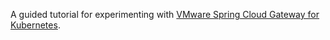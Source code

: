 A guided tutorial for experimenting with [VMware Spring Cloud Gateway for Kubernetes](https://docs.vmware.com/en/VMware-Spring-Cloud-Gateway-for-Kubernetes/index.html).